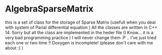 # AlgebraSparseMatrix

this is a set of class for the storage of Sparse Matrix (usefull when you deal with system of Parial differential equation )
All the classes are written in C++ 14. Sorry but all the class are implemented in the heder file 
(I Know... it is a very bad programming practice ) I will never change them :P .. I've just tried each one or two time !!
Doxygen is incomplete! (please don't care with me about :) )
